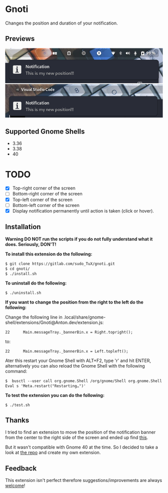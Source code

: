 # Gnoti
Changes the position and duration of your notification.

## Previews
![preview-right](./screenshots/right.png)
![preview-left](./screenshots/left.png)
## Supported Gnome Shells
- 3.36
- 3.38
- 40

# TODO

- [X] Top-right corner of the screen
- [ ] Bottom-right corner of the screen
- [X] Top-left corner of the screen
- [ ] Bottom-left corner of the screen
- [X] Display notification permanently until action is taken (click or hover).

## Installation
**Warning DO NOT run the scripts if you do not fully understand what it does. Seriously, DON'T!**

**To install this extension do the following:**
```
$ git clone https://gitlab.com/sudo_TuX/gnoti.git
$ cd gnoti/
$ ./install.sh
```
**To uninstall do the following:**
```
$ ./uninstall.sh
```
**If you want to change the position from the right to the left do the following:**

Change the following line in .local/share/gnome-shell/extensions/Gnoti\@Anton.dev/extension.js:
```
22      Main.messageTray._bannerBin.x = Right.topright();
```
to:
```
22      Main.messageTray._bannerBin.x = Left.topleft();
```
Ater this restart your Gnome Shell with ALT+F2, type 'r' and hit ENTER, alternatively you can also reload the Gnome Shell with the following command:
```
$  busctl --user call org.gnome.Shell /org/gnome/Shell org.gnome.Shell Eval s 'Meta.restart("Restarting…")'
```
**To test the extension you can do the following:**
```
$ ./test.sh
```

## Thanks
I tried to find an extension to move the position of the  notification banner from the center to the right side of the screen and ended up find [this](https://github.com/brunodrugowick/notification-position-gnome-extension).

But it wasn't compatible with Gnome 40 at the time. So I decided to take a look at [the repo](https://github.com/brunodrugowick/notification-position-gnome-extension) and create my own extension.

## Feedback
This extension isn't perfect therefore suggestions/improvements are always [welcome](https://gitlab.com/sudo_TuX/gnoti/-/issues)!
